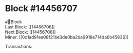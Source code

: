 
Block #14456707
===============
  
#🧊Block  
Last Block: [[14456706]]  
Next Block: [[14456708]]  
Miner: [[0x1ad91ee08f21be3de0ba2ba6918e714da6b45836]]  

 Transactions: